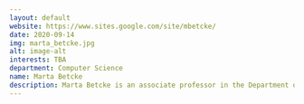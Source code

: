```yaml
---
layout: default
website: https://www.sites.google.com/site/mbetcke/
date: 2020-09-14
img: marta_betcke.jpg
alt: image-alt
interests: TBA
department: Computer Science
name: Marta Betcke
description: Marta Betcke is an associate professor in the Department of Computer Science at the University College London. She is also a member of Centre for Inverse Problems and Centre for Medical Image Computing. Between 2010 and 2013, she held an EPSRC Postdoctoral Research Fellowship "Image Reconstruction&#58 the Sparse Way" at UCL to investigate the implications of sparsity on image acquisition and reconstruction in different modalities. Before coming to UCL in the end of 2009, she was a PDRA in the School of Mathematics at the University of Manchester working on novel X-ray CT scanners for airport baggage screening. Hey interest is in broad areas of Inverse Problems, Numerical Analysis and Scientific Computing. In particular in numerical solution of inverse problems, tomographic image reconstruction, compressed sensing, sparsity and compression, applied harmonic analysis and machine learning. She enjoys working on novel imaging technologies and their applications with focus on experimental design and reconstruction problem. 
---
```

